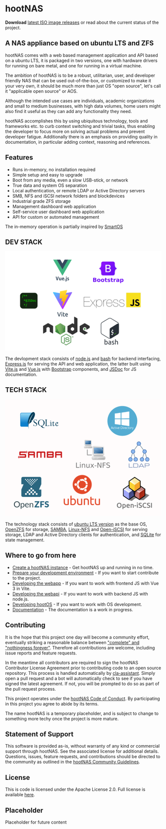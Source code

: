 # hootNAS

**Download** 
[latest ISO image releases](https://github.com/owldance/hootNAS/releases) or 
read about the current status of the project.

## A NAS appliance based on ubuntu LTS and ZFS

hootNAS comes with a web based management application and API based on a ubuntu 
LTS, it is packaged in two versions, one with hardware drivers for running on 
bare metal, and one for running in a virtual machine.

The ambition of hootNAS is to be a robust, utilitarian, user, and developer 
friendly NAS that can be used out-of-the-box, or customized to make it 
your very own, it should be much more than just OS "open source", let's call it
"applicable open source" or AOS.

Although the intended use cases are individuals, academic 
organizations and small to medium businesses, with high data volumes, home 
users might also find it useful as they can add any functionality they need.

hootNAS accomplishes this by using ubiquitous technology, tools and frameworks 
etc. to curb context switching and trivial tasks, thus enabling the developer 
to focus more on solving actual problems and prevent developer fatigue. 
Additionally there is an emphasis on providing quality in documentation, in 
particular adding context, reasoning and references.

## Features

* Runs in-memory, no installation required
* Simple setup and easy to upgrade
* Boot from any media, even a slow USB-stick, or network
* True data and system OS separation 
* Local authentication, or remote LDAP or Active Directory servers
* SMB, NFS and iSCSI network folders and blockdevices
* Industrial grade ZFS storage
* Management dashboard web application
* Self-service user dashboard web application
* API for custom or automated management

The in-memory operation is partially inspired by [SmartOS](https://smartos.org/)


## DEV STACK
![Dev stack](/documentation/assets/devstack.png "Dev stack")

The devlopment stack consists of [node.js](https://nodejs.org/en) 
and [bash](https://www.gnu.org/software/bash/) for backend 
interfacing, [Express.js](https://expressjs.com/) for serving the API and web 
application, the latter built using [Vite.js](https://vitejs.dev/) and 
[Vue.js](https://vuejs.org/) with [Bootstrap](https://getbootstrap.com/) 
components, and [JSDoc](https://jsdoc.app/index.html) for JS documentation. 

## TECH STACK
![Tech stack](/documentation/assets/techstack.png "Tech stack")

The technology stack consists of 
[ubuntu LTS version](https://ubuntu.com/about/release-cycle) as the base OS, 
[OpenZFS](https://openzfs.org/wiki/Main_Page) for storage, 
[SAMBA](https://www.samba.org/), 
[Linux-NFS](https://linux-nfs.org/wiki/index.php/Main_Page) and 
[Open-iSCSI](https://www.open-iscsi.com/) for serving storage, LDAP and 
Active Directory clients for authentication, and 
[SQLite](https://www.sqlite.org/index.html) for state management.

## Where to go from here

* [Create a hootNAS instance](/documentation/create-hootnas-instance.md) - Get hootNAS up 
and running in no time.
* [Prepare your development environment](/documentation/prepare-development-environment.md) - If you want to start contribute to the project.
* [Developing the webapp](/webapp/README.md) - If you want to work with frontend JS with Vue 3 in Vite.
* [Developing the webapi](/webapi/README.md) - If you want to work with backend JS with node.js.
* [Developing hootOS](/hoot-os/README.md) - If you want to work with OS development.
* [Documentation](/documentation/README.md) - The documentation is a work in 
progress.

## Contributing

It is the hope that this project one day will become a community effort, 
eventually striking a reasonable balance between ["complete" and "nothingness 
forever"](https://2.bp.blogspot.com/-HAtcif46SpY/WBlep4MQmNI/AAAAAAAACtw/fRSGRUJQEEgEBpQmBOXZ6Mwe0PvwcsjUwCLcB/s1600/how_long_it_takes_to_complete_a_task.gif). Therefore all contributions are welcome, including issue reports and 
feature requests.

In the meantime all contributors are required to sign the hootNAS Contributor 
License Agreement prior to contributing code to an open source repository. This 
process is handled automatically by [cla-assistant](https://cla-assistant.io/). 
Simply open a pull request and a bot will automatically check to see if you 
have signed the latest agreement. If not, you will be prompted to do so as part 
of the pull request process. 

This project operates under the [hootNAS Code of Conduct](#placeholder). By 
participating in this project you agree to abide by its terms. 

The name hootNAS is a temporary placeholder, and is subject to change to 
something more techy once the project is more mature.

## Statement of Support

This software is provided as-is, without warranty of any kind or commercial 
support through hootNAS. See the associated license for additional details. 
Questions, issues, feature requests, and contributions should be directed to 
the community as outlined in the [hootNAS Community Guidelines](#placeholder).

## License

This is code is licensed under the Apache License 2.0. Full license is 
available [here](/LICENSE).

## Placeholder

Placeholder for future content
